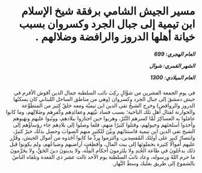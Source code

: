 <h1 dir="rtl">مسير الجيش الشامي برفقة شيخ الإسلام ابن تيمية إلى جبال الجرد وكسروان بسبب خيانة أهلها الدروز والرافضة وضلالهم .</h1>

<h5 dir="rtl">العام الهجري:  699

الشهر القمري: شوال

العام الميلادي: 1300</h5>

<p dir="rtl">في يومِ الجمعة العشرين من شوَّالٍ ركِبَ نائب السلطنة جمال الدين آقوش الأفرم في جيش دمشقَ إلى جبال الجرد وكسروان (وهي من مناطق الساحل اللبناني كان يسكنُها الدروز والروافض) وخرج الشيخُ تقي الدين ابن تيميَّة ومعه خلقٌ كثير من المتطَوِّعة والحوارنة لقتال أهل تلك الناحية؛ بسبب فساد نيَّتِهم وعقائدِهم وكُفرِهم وضَلالِهم، وما كانوا عامَلوا به العساكِرَ لَمَّا كسرهم التَّتَرُ، وهربوا حين اجتازوا ببلادهم، ووثَبوا عليهم ونهَبوهم وأخذوا أسلحتَهم وخيولهم، وقتلوا كثيرًا منهم، فلما وصلوا إلى بلادِهم جاء رؤساؤُهم إلى الشيخ تقي الدين ابن تيمية فاستتابَهم وبيَّنَ للكثيرِ منهم الصوابَ وحصل بذلك خيرٌ كثيرٌ، وانتصارٌ كبير على أولئك المُفسِدين، والتزموا بردِّ ما كانوا أخَذوه من أموال الجيش، وقَرَّر عليهم أموالًا كثيرة يحملونَها إلى بيت المال، وأُقطِعَت أراضيهم وضياعُهم، ولم يكونوا قبل ذلك يدخُلونَ في طاعة الجُندِ ولا يلتَزِمونَ أحكام المِلَّة، ولا يدينونَ دينَ الحَقِّ، ولا يحَرِّمونَ ما حرم اللهُ ورسوله، وعاد نائبُ السلطنة يوم الأحد ثالث عشر ذي القعدة وتلقاه الناسُ بالشموع إلى طريق بعلبك وسطَ النَّهار.</p></br>
